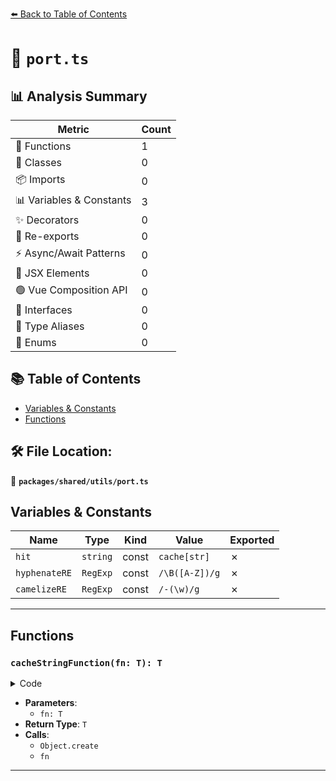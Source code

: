 [⬅️ Back to Table of Contents](../../../index.md)

# 📄 `port.ts`

## 📊 Analysis Summary

| Metric | Count |
|--------|-------|
| 🔧 Functions | 1 |
| 🧱 Classes | 0 |
| 📦 Imports | 0 |
| 📊 Variables & Constants | 3 |
| ✨ Decorators | 0 |
| 🔄 Re-exports | 0 |
| ⚡ Async/Await Patterns | 0 |
| 💠 JSX Elements | 0 |
| 🟢 Vue Composition API | 0 |
| 📐 Interfaces | 0 |
| 📑 Type Aliases | 0 |
| 🎯 Enums | 0 |

## 📚 Table of Contents

- [Variables & Constants](#variables-constants)
- [Functions](#functions)

## 🛠️ File Location:
📂 **`packages/shared/utils/port.ts`**

## Variables & Constants

| Name | Type | Kind | Value | Exported |
|------|------|------|-------|----------|
| `hit` | `string` | const | `cache[str]` | ✗ |
| `hyphenateRE` | `RegExp` | const | `/\B([A-Z])/g` | ✗ |
| `camelizeRE` | `RegExp` | const | `/-(\w)/g` | ✗ |


---

## Functions

### `cacheStringFunction(fn: T): T`

<details><summary>Code</summary>

```ts
function cacheStringFunction<T extends (str: string) => string>(fn: T): T {
  const cache: Record<string, string> = Object.create(null)
  return ((str: string) => {
    const hit = cache[str]
    return hit || (cache[str] = fn(str))
  }) as T
}
```
</details>

- **Parameters**:
  - `fn: T`
- **Return Type**: `T`
- **Calls**:
  - `Object.create`
  - `fn`

---